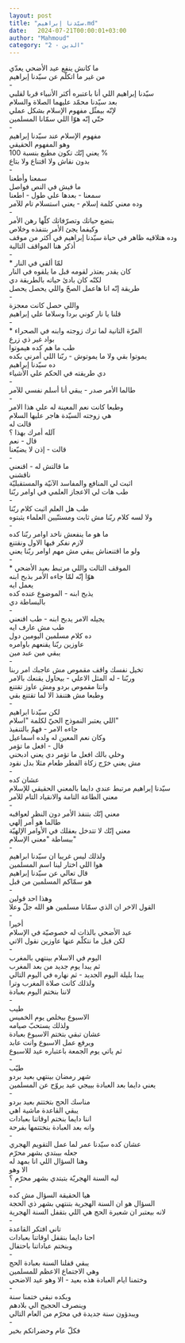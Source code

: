 ```yaml
---
layout: post
title: "سيّدنا إبراهيم.md"
date:   2024-07-21T00:00:01+03:00
author: "Mahmoud"
category: "2 - الدين"
---
```

ما كانش ينفع عيد الأضحي يعدّي\
من غير ما اتكلّم عن سيّدنا إبراهيم\
-\
سيّدنا إبراهيم اللي أنا باعتبره أكثر الأنبياء قربا
لقلبي\
بعد سيّدنا محمّد عليهما الصلاة والسلام\
لإنّه بيمثّل مفهوم الإسلام بشكل عملي\
حتّي إنّه هوّا اللي سمّانا المسلمين\
-\
مفهوم الإسلام عند سيّدنا إبراهيم\
وهو المفهوم الحقيقي\
يعني إنّك تكون مطيع بنسبة 100 %\
بدون نقاش ولا اقتناع ولا بتاع\
-\
سمعنا وأطعنا\
ما فيش في النص فواصل\
سمعنا - بعدها علي طول - اطعنا\
وده معني كلمة إسلام - يعني استسلام تام للآمر\
-\
بتضع حياتك وتصرّفاتك كلّها رهن الأمر\
وكيفما يجئ الأمر بتنفذه وخلاص\
وده هتلاقيه ظاهر في حياة سيّدنا إبراهيم في أكثر من
موقف\
أذكر هنا المواقف التالية\
-\
\* لمّا ألقي في النار\
كان يقدر يعتذر لقومه قبل ما يلقوه في النار\
لكنّه كان بادئ حياته بالطريقة دي\
طريقة إنّه انا هاعمل الصحّ واللي يحصل يحصل\
-\
واللي حصل كانت معجزة\
قلنا يا نار كوني بردا وسلاما علي إبراهيم\
-\
\* المرّة التانية لما ترك زوجته وابنه في الصحراء\
بواد غير ذي زرع\
طب ما هم كده هيموتوا\
يموتوا بقي ولا ما يموتوش - ربّنا اللي أمرني بكده\
ده سيّدنا إبراهيم\
دي طريقته في الحكم علي الأشياء\
-\
طالما الأمر صدر - يبقي أنا أسلم نفسي للآمر\
-\
وطبعا كانت نعم المعينة له علي هذا الامر\
هي زوجته السيّدة هاجر عليها السلام\
قالت له\
آلله أمرك بهذا ؟\
قال - نعم\
قالت - إذن لا يضيّعنا\
-\
ما قالتش له - اقنعني\
ناقشني\
اثبت لي المنافع والمفاسد الآنيّة والمستقبليّة\
طب هات لي الاعجاز العلمي في اوامر ربّنا\
-\
طب هل العلم اثبت كلام ربّنا\
ولا لسه كلام ربّنا مش ثابت ومستنّيين العلماء
يثبتوه\
-\
ما هو ما ينفعش ناخد اوامر ربّنا كده\
لازم نفكر فيها الاول ونقتنع\
ولو ما اقتنعناش يبقي مش مهم اوامر ربّنا يعني\
-\
\* الموقف التالت واللي مرتبط بعيد الأضحي\
هوّا إنّه لمّا جاءه الأمر بذبح ابنه\
يعمل ايه\
يذبح ابنه - الموضوع عنده كده\
بالبساطة دي\
-\
يجيله الامر يدبح ابنه - طب اقنعني\
طب مش عارف ايه\
ده كلام مسلمين اليومين دول\
عاوزين ربّنا يقنعهم باوامره\
يبقي مين عبد مين\
-\
تخيل نفسك واقف مقموص مش عاجبك امر ربنا\
وربّنا - له المثل الاعلي - بيحاول يقنعك بالامر\
وانتا مقموص بردو ومش عاوز تقتنع\
وطبعا مش هتنفذ الا لما تقتنع بقي\
-\
لكن سيّدنا ابراهيم\
اللي يعتبر النموذج الحيّ لكلمة \"اسلام\"\
جاءه الامر - فهمّ بالتنفيذ\
وكان نعم المعين له ولده اسماعيل\
قال - افعل ما تؤمر\
وخلي بالك افعل ما تؤمر دي يعني ادبحني\
مش يعني خرّج زكاة الفطر طعام مثلا بدل نقود\
-\
عشان كده\
سيّدنا إبراهيم مرتبط عندي دايما بالمعني الحقيقي
للإسلام\
معني الطاعة التامة والانقياد التام للآمر\
-\
معني إنّك بتنفذ الأمر دون النظر لعواقبه\
طالما هو أمر إلهي\
معني إنّك لا تتدخل بعقلك في الأوامر الإلهيّة\
ببساطة \"معني الإسلام\"\
-\
ولذلك ليس غريبا ان سيّدنا ابراهيم\
هوا اللي اختار لينا اسم المسلمين\
قال تعالي عن سيّدنا إبراهيم\
هو سمّاكم المسلمين من قبل\
-\
وهذا احد قولين\
القول الاخر ان الذي سمّانا مسلمين هو الله جلّ وعلا\
-\
أخيرا\
عيد الأضحي بالذات له خصوصيّة في الإسلام\
لكن قبل ما نتكلّم عنها عاوزين نقول الاتي\
-\
اليوم في الاسلام بينتهي بالمغرب\
ثم يبدا يوم جديد من بعد المغرب\
يبدا بليلة اليوم الجديد - ثم نهاره في اليوم
التالي\
ولذلك كانت صلاة المغرب وترا\
لاننا بنختم اليوم بعبادة\
-\
طيب\
الاسبوع بيخلص يوم الخميس\
ولذلك يستحبّ صيامه\
عشان تبقي بتختم الاسبوع بعبادة\
ويرفع عمل الاسبوع وانت عابد\
ثم ياتي يوم الجمعة باعتباره عيد للاسبوع\
-\
طيّب\
شهر رمضان بينتهي بعيد بردو\
يعني دايما بعد العبادة بييجي عيد يروّح عن
المسلمين\
-\
مناسك الحج بتختتم بعيد بردو\
يبقي القاعدة ماشية اهي\
اننا دايما بنختم اوقاتنا بعبادات\
وانه بعد العبادة بنختتمها بفرحة\
-\
عشان كده سيّدنا عمر لما عمل التقويم الهجري\
جعله بيبتدي بشهر محرّم\
وهنا السؤال اللي انا بمهد له\
الا وهو\
ليه السنة الهجريّة بتبتدي بشهر محرّم ؟\
-\
هيا الحقيقة السؤال مش كده\
السؤال هو ان السنة الهجرية بتنتهي بشهر ذي الحجة\
لانه بيعتبر ان شعيرة الحج هي اللي بتقفل السنة
الهجرية\
-\
تاني افتكر القاعدة\
احنا دايما بنقفل اوقاتنا بعبادات\
وبنختم عباداتنا باحتفال\
-\
يبقي قفلنا السنة بعبادة الحج\
وهي الاجتماع الاعظم للمسلمين\
وختمنا ايام العبادة هذه بعيد - الا وهو عيد
الاضحي\
-\
وبكده نبقي ختمنا سنة\
وينصرف الحجيج الي بلادهم\
ويبدؤون سنة جديدة في محرّم من العام التالي\
-\
فكلّ عام وحضراتكم بخير
